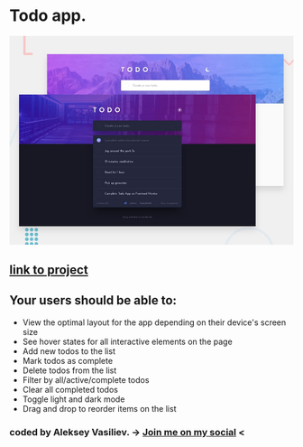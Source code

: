# Todo app.

![Design preview for the Todo app coding challenge](./design/desktop-preview.jpg)


## [link to project](https://todo-app-smoky-nine.vercel.app/)

## Your users should be able to:

- View the optimal layout for the app depending on their device's screen size
- See hover states for all interactive elements on the page
- Add new todos to the list
- Mark todos as complete
- Delete todos from the list
- Filter by all/active/complete todos
- Clear all completed todos
- Toggle light and dark mode
- Drag and drop to reorder items on the list

### coded by Aleksey Vasiliev. -> [Join me on my social](https://vk.com/alekseyvy) <
